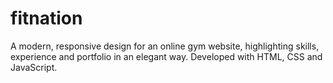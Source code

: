 # fitnation
 A modern, responsive design for an online gym website, highlighting skills, experience and portfolio in an elegant way. Developed with HTML, CSS and JavaScript.
